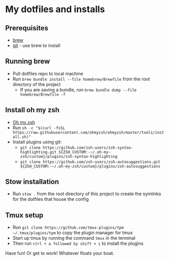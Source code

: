 # My dotfiles and installs

## Prerequisites

- [brew](https://brew.sh/)
- [git](https://git-scm.com/) - use brew to install

## Running brew

- Pull dotfiles repo to local machine
- Run ```brew bundle install --file homebrew/Brewfile``` from the root directory of the project
  - If you are saving a bundle, run ```brew bundle dump --file homebrew/Brewfile -f```

## Install oh my zsh

- [Oh my zsh](https://github.com/ohmyzsh/ohmyzsh)
- Run ```sh -c "$(curl -fsSL https://raw.githubusercontent.com/ohmyzsh/ohmyzsh/master/tools/install.sh)"```
- Install plugins using git:
  - ```git clone https://github.com/zsh-users/zsh-syntax-highlighting.git ${ZSH_CUSTOM:-~/.oh-my-zsh/custom}/plugins/zsh-syntax-highlighting```
  - ```git clone https://github.com/zsh-users/zsh-autosuggestions.git ${ZSH_CUSTOM:-~/.oh-my-zsh/custom}/plugins/zsh-autosuggestions```

## Stow installation

- Run ```stow .``` from the root directory of this project to create the symlinks for the dotfiles that house the config

## Tmux setup

- Run ```git clone https://github.com/tmux-plugins/tpm ~/.tmux/plugins/tpm``` to copy the plugin manager for tmux
- Start up tmux by running the command ```tmux``` in the terminal
- Then run ```ctrl + a followed by shift + i``` to install the plugins

Have fun! Or get to work! Whatever floats your boat.

